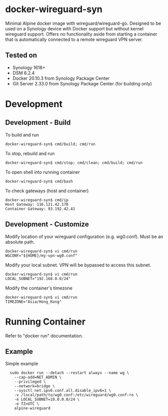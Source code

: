 # docker-wireguard-syn
Minimal Alpine docker image with wireguard/wireguard-go.  Designed to be used on a Synology device with Docker support but without kernel wireguard support.  Offers no functionality aside from starting a container that is automatically connected to a remote wireguard VPN server.

## Tested on
- Synology 1618+ 
- DSM 6.2.4
- Docker 20.10.3 from Synology Package Center
- Git Server 2.33.0 from Synology Package Center (for building only)

# Development

## Development - Build

To build and run
```
docker-wireguard-syn$ cmd/build; cmd/run
```
To stop, rebuild and run
```
docker-wireguard-syn$ cmd/stop; cmd/clean; cmd/build; cmd/run
```
To open shell into running container
```
docker-wireguard-syn$ cmd/bash
```
To check gateways (host and container)
```
docker-wireguard-syn$ cmd/ip
Host Gateway: 116.121.42.170
Container Gateway: 93.192.42.41
```

## Development - Customize  

Modify location of your wireguard configuration (e.g. wg0.conf).  Must be an absolute path.
```
docker-wireguard-syn$ vi cmd/run
WGCONF="${HOME}/my-vpn-wg0.conf"
```

Modify your local subnet.  VPN will be bypassed to access this subnet.
```
docker-wireguard-syn$ vi cmd/run
LOCAL_SUBNET="192.168.0.0/24"
```

Modify the container's timezone
```
docker-wireguard-syn$ vi cmd/run
TIMEZONE="Asia/Hong_Kong"
```

# Running Container

Refer to "docker run" documentation.

## Example

Simple example
```
  sudo docker run --detach --restart always --name wg \
    --cap-add=NET_ADMIN \
    --privileged \
    --network=bridge \
    --sysctl net.ipv6.conf.all.disable_ipv6=1 \
    -v /local/path/to/wg0.conf:/etc/wireguard/wg0.conf:ro \
    -e LOCAL_SUBNET=10.0.0.0/24 \
    -e TZ=UTC \
    alpine-wireguard
```
